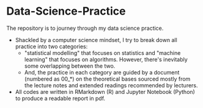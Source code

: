# Data-Science-Practice
The repository is to journey through my data science practice.
+ Shackled by a computer science mindset, I try to break down all practice into two categories: 
	+ "statistical modelling" that focuses on statistics and "machine learning" that focuses on algorithms. However, there's inevitably some overlapping between the two.
    + And, the practice in each category are guided by a document (numbered as 00_*) on the theoretical bases sourced mostly from the lecture notes and extended readings recommended by lecturers. 
+ All codes are written in RMarkdown (R) and Jupyter Notebook (Python) to produce a readable report in pdf.
